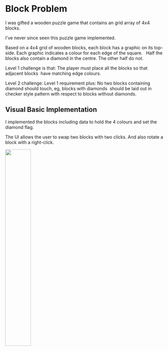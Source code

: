 # Block Problem

I was gifted a wooden puzzle game that contains an grid array of 4x4 blocks.

I've never since seen this puzzle game implemented.

Based on a 4x4 grid of wooden blocks, each block has a graphic on its top-side.
Each graphic indicates a colour for each edge of the square.  
Half the blocks also contain a diamond in the centre. The other half do not.

Level 1 challenge is that:
The player must place all the blocks so that adjacent blocks  have matching edge colours.

Level 2 challenge:
Level 1 requirement plus:
No two blocks containing diamond should touch, eg, blocks with diamonds  should be laid out
in checker style pattern with respect to blocks without diamonds.

## Visual Basic Implementation

I implemented the blocks including data to hold the 4 colours and set the diamond flag.

The UI allows the user to swap two blocks with two clicks. And also rotate a block with a right-click.

<img src="https://user-images.githubusercontent.com/1720388/161404512-a0371604-c718-492d-84f1-433117ad880d.png" width="40%">